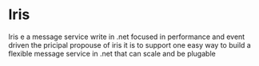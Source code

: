 Iris
====

Iris e a message service write in .net focused in performance and event driven the pricipal propouse of iris it is to support one easy way to build a flexible message service in .net that can scale and be plugable
